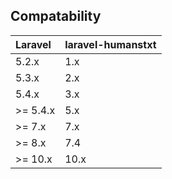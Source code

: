 ## Compatability

Laravel        | laravel-humanstxt
:---------------|:--------------
5.2.x          | 1.x
5.3.x          | 2.x
5.4.x          | 3.x
\>= 5.4.x       | 5.x
\>= 7.x         | 7.x
\>= 8.x         | 7.4
\>= 10.x        | 10.x
